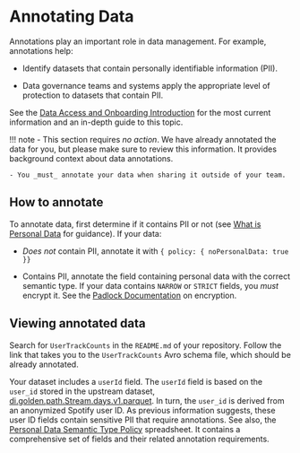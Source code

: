 # Annotating Data

Annotations play an important role in data management. For example, annotations help:

- Identify datasets that contain personally identifiable information (PII).

- Data governance teams and systems apply the appropriate level of protection to datasets that contain PII.

See the [Data Access and Onboarding Introduction](../placeholder.md) for the most current information and an in-depth guide to this topic.

!!! note
    - This section requires _no action_. We have already annotated the data for you, but please make sure to review this information. It provides background context about data annotations.

    - You _must_ annotate your data when sharing it outside of your team.

## How to annotate

To annotate data, first determine if it contains PII or not (see [What is Personal Data](../placeholder.md) for guidance). If your data:

- _Does not_ contain PII, annotate it with `{ policy: { noPersonalData: true }}`

- Contains PII, annotate the field containing personal data with the correct semantic type. If your data contains `NARROW` or `STRICT` fields, you _must_ encrypt it. See the [Padlock Documentation](../placeholder.md) on encryption.

## Viewing annotated data

Search for `UserTrackCounts` in the `README.md` of your repository.  Follow the link that takes you to the `UserTrackCounts` Avro schema file, which should be already annotated.

Your dataset includes a `userId` field. The `userId` field is based on the `user_id` stored in the upstream dataset, [di.golden.path.Stream.days.v1.parquet](../placeholder.md). In turn, the `user_id` is derived from an anonymized Spotify user ID. As previous information suggests, these user ID fields contain sensitive PII that require annotations. See also, the [Personal Data Semantic Type Policy](../placeholder.md) spreadsheet. It contains a comprehensive set of fields and their related annotation requirements.
